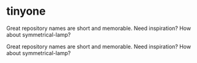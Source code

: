 # tinyone
Great repository names are short and memorable. Need inspiration? How about symmetrical-lamp?

Great repository names are short and memorable. Need inspiration? How about symmetrical-lamp?
